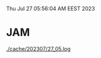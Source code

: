 Thu Jul 27 05:56:04 AM EEST 2023
# JAM
<a href='./cache/202307/27_05.log'>./cache/202307/27_05.log</a>
